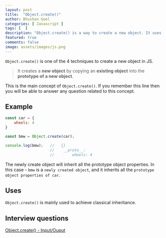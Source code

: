 ```yaml
---
layout: post
title:  "Object.create()"
author: Bhushan Goel
categories: [ Javascript ]
tags: [  ]
description: "Object.create() is a way to create a new object. It uses an existing object as the prototype of the newly created object."
featured: true
comments: false
image: assets/images/js.png
---
```


`Object.create()` is one of the 4 techniques to create a new object in JS.

> It creates a **new object** by copying an **existing object** into the **prototype of a new object**.

This is the main concept of `Object.create()`. If you remember this line then you will be able to answer any question related to this concept.


## Example

```javascript
const car = {
    wheels: 4
}

const bmw = Object.create(car);

console.log(bmw);   //   {}
                    //    __proto__:
                    //        wheels: 4
```

The newly create object will inherit all the prototype object properties. In this case - `bmw` is a `newly created object`, and it inherits all the `prototype object properties of car`.

## Uses
`Object.create()` is mainly used to achieve classical inheritance.

## Interview questions
[Object.create() - Input/Ouput](https://crackingthefrontendinterview.com/io-5/)
